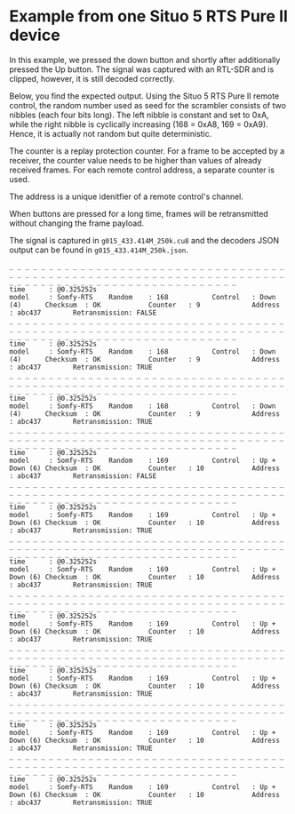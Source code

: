 # Example from one Situo 5 RTS Pure II device

In this example, we pressed the down button and shortly after additionally pressed the Up button. The signal was captured with an RTL-SDR and is clipped, however, it is still decoded correctly.

Below, you find the expected output. Using the Situo 5 RTS Pure II remote control, the random number used as seed for the scrambler consists of two nibbles (each four bits long). The left nibble is constant and set to 0xA, while the right nibble is cyclically increasing (168 = 0xA8, 169 = 0xA9). Hence, it is actually not random but quite deterministic.

The counter is a replay protection counter. For a frame to be accepted by a receiver, the counter value needs to be higher than values of already received frames. For each remote control address, a separate counter is used.

The address is a unique idenitfier of a remote control's channel.

When buttons are pressed for a long time, frames will be retransmitted without changing the frame payload.

The signal is captured in `g015_433.414M_250k.cu8` and the decoders JSON output can be found in `g015_433.414M_250k.json`.


```
_ _ _ _ _ _ _ _ _ _ _ _ _ _ _ _ _ _ _ _ _ _ _ _ _ _ _ _ _ _ _ _ _ _ _ _ _ _ _ _ _ _ _ _ _ _ _ _ _ _ _ _ _ _ _ _ _ _ _ _ _ _ _ _ _ _ _ _ _ _ _ _ _ _ _ _ _ _ _ _ _ _ _ _ _ _ _ _ _ _ _ _ _ _ _ _ _ _ _
time      : @0.325252s
model     : Somfy-RTS    Random    : 168           Control   : Down (4)      Checksum  : OK            Counter   : 9             Address   : abc437        Retransmission: FALSE
_ _ _ _ _ _ _ _ _ _ _ _ _ _ _ _ _ _ _ _ _ _ _ _ _ _ _ _ _ _ _ _ _ _ _ _ _ _ _ _ _ _ _ _ _ _ _ _ _ _ _ _ _ _ _ _ _ _ _ _ _ _ _ _ _ _ _ _ _ _ _ _ _ _ _ _ _ _ _ _ _ _ _ _ _ _ _ _ _ _ _ _ _ _ _ _ _ _ _
time      : @0.325252s
model     : Somfy-RTS    Random    : 168           Control   : Down (4)      Checksum  : OK            Counter   : 9             Address   : abc437        Retransmission: TRUE
_ _ _ _ _ _ _ _ _ _ _ _ _ _ _ _ _ _ _ _ _ _ _ _ _ _ _ _ _ _ _ _ _ _ _ _ _ _ _ _ _ _ _ _ _ _ _ _ _ _ _ _ _ _ _ _ _ _ _ _ _ _ _ _ _ _ _ _ _ _ _ _ _ _ _ _ _ _ _ _ _ _ _ _ _ _ _ _ _ _ _ _ _ _ _ _ _ _ _
time      : @0.325252s
model     : Somfy-RTS    Random    : 168           Control   : Down (4)      Checksum  : OK            Counter   : 9             Address   : abc437        Retransmission: TRUE
_ _ _ _ _ _ _ _ _ _ _ _ _ _ _ _ _ _ _ _ _ _ _ _ _ _ _ _ _ _ _ _ _ _ _ _ _ _ _ _ _ _ _ _ _ _ _ _ _ _ _ _ _ _ _ _ _ _ _ _ _ _ _ _ _ _ _ _ _ _ _ _ _ _ _ _ _ _ _ _ _ _ _ _ _ _ _ _ _ _ _ _ _ _ _ _ _ _ _
time      : @0.325252s
model     : Somfy-RTS    Random    : 169           Control   : Up + Down (6) Checksum  : OK            Counter   : 10            Address   : abc437        Retransmission: FALSE
_ _ _ _ _ _ _ _ _ _ _ _ _ _ _ _ _ _ _ _ _ _ _ _ _ _ _ _ _ _ _ _ _ _ _ _ _ _ _ _ _ _ _ _ _ _ _ _ _ _ _ _ _ _ _ _ _ _ _ _ _ _ _ _ _ _ _ _ _ _ _ _ _ _ _ _ _ _ _ _ _ _ _ _ _ _ _ _ _ _ _ _ _ _ _ _ _ _ _
time      : @0.325252s
model     : Somfy-RTS    Random    : 169           Control   : Up + Down (6) Checksum  : OK            Counter   : 10            Address   : abc437        Retransmission: TRUE
_ _ _ _ _ _ _ _ _ _ _ _ _ _ _ _ _ _ _ _ _ _ _ _ _ _ _ _ _ _ _ _ _ _ _ _ _ _ _ _ _ _ _ _ _ _ _ _ _ _ _ _ _ _ _ _ _ _ _ _ _ _ _ _ _ _ _ _ _ _ _ _ _ _ _ _ _ _ _ _ _ _ _ _ _ _ _ _ _ _ _ _ _ _ _ _ _ _ _
time      : @0.325252s
model     : Somfy-RTS    Random    : 169           Control   : Up + Down (6) Checksum  : OK            Counter   : 10            Address   : abc437        Retransmission: TRUE
_ _ _ _ _ _ _ _ _ _ _ _ _ _ _ _ _ _ _ _ _ _ _ _ _ _ _ _ _ _ _ _ _ _ _ _ _ _ _ _ _ _ _ _ _ _ _ _ _ _ _ _ _ _ _ _ _ _ _ _ _ _ _ _ _ _ _ _ _ _ _ _ _ _ _ _ _ _ _ _ _ _ _ _ _ _ _ _ _ _ _ _ _ _ _ _ _ _ _
time      : @0.325252s
model     : Somfy-RTS    Random    : 169           Control   : Up + Down (6) Checksum  : OK            Counter   : 10            Address   : abc437        Retransmission: TRUE
_ _ _ _ _ _ _ _ _ _ _ _ _ _ _ _ _ _ _ _ _ _ _ _ _ _ _ _ _ _ _ _ _ _ _ _ _ _ _ _ _ _ _ _ _ _ _ _ _ _ _ _ _ _ _ _ _ _ _ _ _ _ _ _ _ _ _ _ _ _ _ _ _ _ _ _ _ _ _ _ _ _ _ _ _ _ _ _ _ _ _ _ _ _ _ _ _ _ _
time      : @0.325252s
model     : Somfy-RTS    Random    : 169           Control   : Up + Down (6) Checksum  : OK            Counter   : 10            Address   : abc437        Retransmission: TRUE
_ _ _ _ _ _ _ _ _ _ _ _ _ _ _ _ _ _ _ _ _ _ _ _ _ _ _ _ _ _ _ _ _ _ _ _ _ _ _ _ _ _ _ _ _ _ _ _ _ _ _ _ _ _ _ _ _ _ _ _ _ _ _ _ _ _ _ _ _ _ _ _ _ _ _ _ _ _ _ _ _ _ _ _ _ _ _ _ _ _ _ _ _ _ _ _ _ _ _
time      : @0.325252s
model     : Somfy-RTS    Random    : 169           Control   : Up + Down (6) Checksum  : OK            Counter   : 10            Address   : abc437        Retransmission: TRUE
_ _ _ _ _ _ _ _ _ _ _ _ _ _ _ _ _ _ _ _ _ _ _ _ _ _ _ _ _ _ _ _ _ _ _ _ _ _ _ _ _ _ _ _ _ _ _ _ _ _ _ _ _ _ _ _ _ _ _ _ _ _ _ _ _ _ _ _ _ _ _ _ _ _ _ _ _ _ _ _ _ _ _ _ _ _ _ _ _ _ _ _ _ _ _ _ _ _ _
time      : @0.325252s
model     : Somfy-RTS    Random    : 169           Control   : Up + Down (6) Checksum  : OK            Counter   : 10            Address   : abc437        Retransmission: TRUE
```
